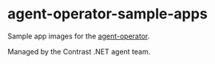 # agent-operator-sample-apps

Sample app images for the [agent-operator](https://github.com/Contrast-Security-OSS/agent-operator).

Managed by the Contrast .NET agent team.
